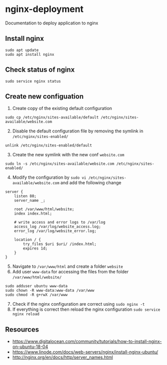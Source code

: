 # nginx-deployment
Documentation to deploy application to nginx

## Install nginx
```
sudo apt update
sudo apt install nginx
```

## Check status of nginx
```
sudo service nginx status
```

## Create new configuation
1. Create copy of the existing default configuration
```
sudo cp /etc/nginx/sites-available/default /etc/nginx/sites-available/website.com
```
2. Disable the default configuration file by removing the symlink in `/etc/nginx/sites-enabled/`
```
unlink /etc/nginx/sites-enabled/default
```
3. Create the new symlink with the new conf `website.com`
```
sudo ln -s /etc/nginx/sites-available/website.com /etc/nginx/sites-enabled/
```
4. Modify the configuration by `sudo vi /etc/nginx/sites-available/website.com` and add the following change
```
server {
    listen 80;
    server_name _;

    root /var/www/html/website;
    index index.html;

    # write access and error logs to /var/log
    access_log /var/log/website_access.log;
    error_log /var/log/website_error.log;

    location / {
        try_files $uri $uri/ /index.html;
        expires 1d;
    }
}
```
5. Navigate to `/var/www/html` and create a folder `website`
6. Add user `www-data` for accessing the files from the folder `/var/www/html/website/`
```
sudo adduser ubuntu www-data
sudo chown -R www-data:www-data /var/www
sudo chmod -R g+rwX /var/www
```
7. Check if the nginx configuration are correct using `sudo nginx -t`
8. If everything is correct then reload the nginx configuration `sudo service nginx reload`

## Resources
- https://www.digitalocean.com/community/tutorials/how-to-install-nginx-on-ubuntu-18-04
- https://www.linode.com/docs/web-servers/nginx/install-nginx-ubuntu/
- http://nginx.org/en/docs/http/server_names.html

